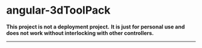 # angular-3dToolPack

**This project is not a deployment project.**
**It is just for personal use and does not work without interlocking with other controllers.**

***

